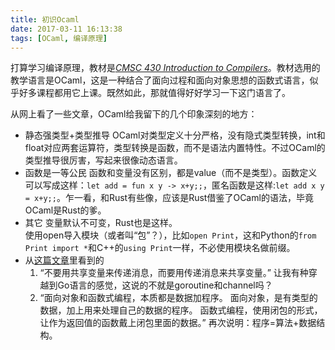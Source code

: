 ```yaml
---
title: 初识Ocaml
date: 2017-03-11 16:13:38
tags: [OCaml, 编译原理]
---
```

打算学习编译原理，教材是[*CMSC 430 Introduction to Compilers*](http://www.cs.umd.edu/class/spring2015/cmsc430/)。教材选用的教学语言是OCaml，这是一种结合了面向过程和面向对象思想的函数式语言，似乎好多课程都用它上课。既然如此，那就值得好好学习一下这门语言了。
<!-- more -->
从网上看了一些文章，OCaml给我留下的几个印象深刻的地方：
- 静态强类型+类型推导
OCaml对类型定义十分严格，没有隐式类型转换，int和float对应两套运算符，类型转换是函数，而不是语法内置特性。不过OCaml的类型推导很厉害，写起来很像动态语言。
- 函数是一等公民
函数和变量没有区别，都是value（而不是类型）。函数定义可以写成这样：`let add = fun x y -> x+y;;`，匿名函数是这样:`let add x y = x+y;;`。乍一看，和Rust有些像，应该是Rust借鉴了OCaml的语法，毕竟OCaml是Rust的爹。
- 其它
变量默认不可变，Rust也是这样。  
使用open导入模块（或者叫“包”？），比如`open Print`，这和Python的`from Print import *`和C++的`using Print`一样，不必使用模块名做前缀。  
- 从[这篇文章](https://www.douban.com/note/333343362/)里看到的
    1. “不要用共享变量来传递消息，而要用传递消息来共享变量。”
    让我有种穿越到Go语言的感觉，这说的不就是goroutine和channel吗？
    2. “面向对象和函数式编程，本质都是数据加程序。
    面向对象，是有类型的数据，加上用来处理自己的数据的程序。
    函数式编程，使用闭包的形式，让作为返回值的函数戴上闭包里面的数据。”
    再次说明：程序=算法+数据结构。